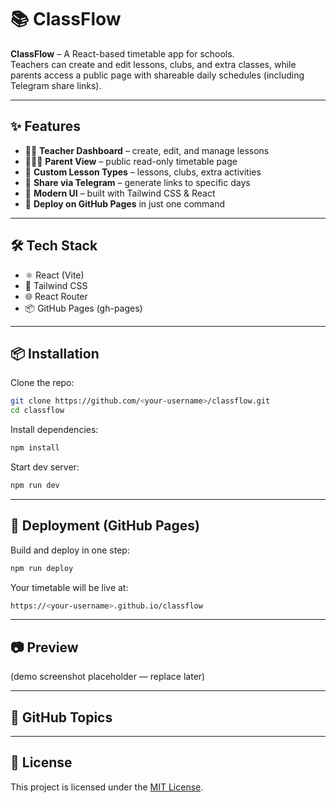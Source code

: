 # 📚 ClassFlow

**ClassFlow** – A React-based timetable app for schools.  
Teachers can create and edit lessons, clubs, and extra classes, while parents access a public page with shareable daily schedules (including Telegram share links).  

---

## ✨ Features
- 👩‍🏫 **Teacher Dashboard** – create, edit, and manage lessons  
- 👨‍👩‍👧 **Parent View** – public read-only timetable page  
- 📅 **Custom Lesson Types** – lessons, clubs, extra activities  
- 🔗 **Share via Telegram** – generate links to specific days  
- 🎨 **Modern UI** – built with Tailwind CSS & React  
- 🚀 **Deploy on GitHub Pages** in just one command  

---

## 🛠️ Tech Stack
- ⚛️ React (Vite)  
- 🎨 Tailwind CSS  
- 🌐 React Router  
- 📦 GitHub Pages (gh-pages)  

---

## 📦 Installation

Clone the repo:
```bash
git clone https://github.com/<your-username>/classflow.git
cd classflow
```

Install dependencies:
```bash
npm install
```
Start dev server:
```bash
npm run dev
```

---

## 🚀 Deployment (GitHub Pages)

Build and deploy in one step:
```bash
npm run deploy
```
Your timetable will be live at:
```bash
https://<your-username>.github.io/classflow
```

---

## 📷 Preview
(demo screenshot placeholder — replace later)

---

## 🔖 GitHub Topics

---

## 📜 License
This project is licensed under the [MIT License](LICENSE).
